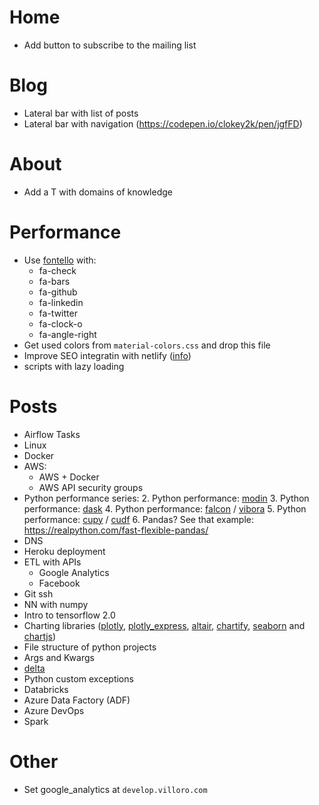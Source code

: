 # Home
* Add button to subscribe to the mailing list

# Blog
* Lateral bar with list of posts
* Lateral bar with navigation (https://codepen.io/clokey2k/pen/jgfFD)


# About
* Add a T with domains of knowledge


# Performance
* Use [fontello](http://fontello.com/) with:
    * fa-check
    * fa-bars
    * fa-github
    * fa-linkedin
    * fa-twitter
    * fa-clock-o
    * fa-angle-right
* Get used colors from `material-colors.css` and drop this file
* Improve SEO integratin with netlify ([info](https://www.codesections.com/blog/netlify/))
* scripts with lazy loading


# Posts
* Airflow Tasks
* Linux
* Docker
* AWS:
    * AWS + Docker
    * AWS API security groups
* Python performance series:
    2. Python performance: [modin](https://towardsdatascience.com/get-faster-pandas-with-modin-even-on-your-laptops-b527a2eeda74)
    3. Python performance: [dask](http://docs.dask.org/en/latest/why.html)
    4. Python performance: [falcon](https://falconframework.org/) / [vibora](https://github.com/vibora-io/vibora)
    5. Python performance: [cupy](https://github.com/cupy/cupy) / [cudf](https://github.com/rapidsai/cudf)
    6. Pandas? See that example: https://realpython.com/fast-flexible-pandas/
* DNS
* Heroku deployment
* ETL with APIs
    * Google Analytics
    * Facebook
* Git ssh
* NN with numpy
* Intro to tensorflow 2.0
* Charting libraries ([plotly](https://plot.ly/python/), [plotly_express](https://github.com/plotly/plotly_express/), [altair](https://altair-viz.github.io/), [chartify](https://chartify.io/), [seaborn](https://seaborn.pydata.org/) and [chartjs](https://www.chartjs.org/))
* File structure of python projects
* Args and Kwargs
* [delta](https://delta.io/)
* Python custom exceptions
* Databricks
* Azure Data Factory (ADF)
* Azure DevOps
* Spark


# Other
* Set google_analytics at `develop.villoro.com`
